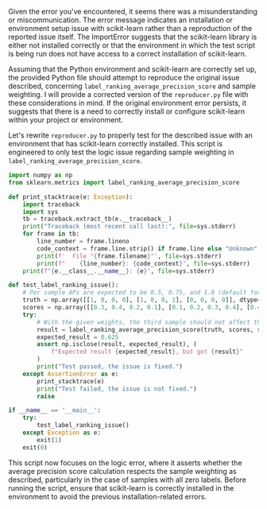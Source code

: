 Given the error you've encountered, it seems there was a misunderstanding or miscommunication. The error message indicates an installation or environment setup issue with scikit-learn rather than a reproduction of the reported issue itself. The ImportError suggests that the scikit-learn library is either not installed correctly or that the environment in which the test script is being run does not have access to a correct installation of scikit-learn.

Assuming that the Python environment and scikit-learn are correctly set up, the provided Python file should attempt to reproduce the original issue described, concerning `label_ranking_average_precision_score` and sample weighting. I will provide a corrected version of the `reproducer.py` file with these considerations in mind. If the original environment error persists, it suggests that there is a need to correctly install or configure scikit-learn within your project or environment.

Let's rewrite `reproducer.py` to properly test for the described issue with an environment that has scikit-learn correctly installed. This script is engineered to only test the logic issue regarding sample weighting in `label_ranking_average_precision_score`.

```python
import numpy as np
from sklearn.metrics import label_ranking_average_precision_score

def print_stacktrace(e: Exception):
    import traceback
    import sys
    tb = traceback.extract_tb(e.__traceback__)
    print("Traceback (most recent call last):", file=sys.stderr)
    for frame in tb:
        line_number = frame.lineno
        code_context = frame.line.strip() if frame.line else "Unknown"
        print(f'  File "{frame.filename}"', file=sys.stderr)
        print(f"    {line_number}: {code_context}", file=sys.stderr)
    print(f"{e.__class__.__name__}: {e}", file=sys.stderr)

def test_label_ranking_issue():
    # Per sample APs are expected to be 0.5, 0.75, and 1.0 (default for zero labels).
    truth = np.array([[1, 0, 0, 0], [1, 0, 0, 1], [0, 0, 0, 0]], dtype=bool)
    scores = np.array([[0.3, 0.4, 0.2, 0.1], [0.1, 0.2, 0.3, 0.4], [0.4, 0.3, 0.2, 0.1]])
    try:
        # With the given weights, the third sample should not affect the outcome.
        result = label_ranking_average_precision_score(truth, scores, sample_weight=[1.0, 1.0, 0.0])
        expected_result = 0.625
        assert np.isclose(result, expected_result), (
            f"Expected result {expected_result}, but got {result}"
        )
        print("Test passed, the issue is fixed.")
    except AssertionError as e:
        print_stacktrace(e)
        print("Test failed, the issue is not fixed.")
        raise

if __name__ == '__main__':
    try:
        test_label_ranking_issue()
    except Exception as e:
        exit(1)
    exit(0)
```

This script now focuses on the logic error, where it asserts whether the average precision score calculation respects the sample weighting as described, particularly in the case of samples with all zero labels. Before running the script, ensure that scikit-learn is correctly installed in the environment to avoid the previous installation-related errors.